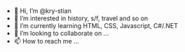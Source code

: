 - 👋 Hi, I’m @kry-stian
- 👀 I’m interested in history, s/f, travel and so on
- 🌱 I’m currently learning HTML, CSS, Javascript, C#/.NET
- 💞️ I’m looking to collaborate on ...
- 📫 How to reach me ...

<!---
kry-stian/kry-stian is a ✨ special ✨ repository because its `README.md` (this file) appears on your GitHub profile.
You can click the Preview link to take a look at your changes.
--->
